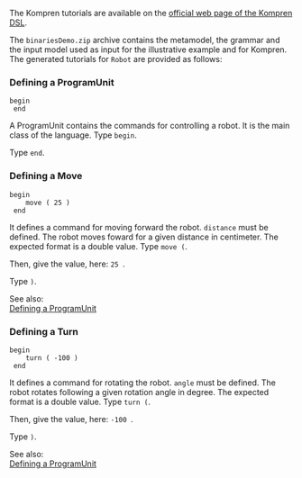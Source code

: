 
The Kompren tutorials are available on the [official web page of the Kompren DSL](https://github.com/arnobl/kompren).

The `binariesDemo.zip` archive contains the metamodel, the grammar and the input model used as input for the illustrative example and for Kompren. The generated tutorials for `Robot` are provided as follows:


### <a name="Defining-a-ProgramUnit"></a>Defining a ProgramUnit

```
begin
 end
```
A ProgramUnit contains the commands for controlling a robot. It is the main class of the language. Type `begin`. 

Type `end`. 


### <a name="Defining-a-Move"></a>Defining a Move

```
begin
 	move ( 25 )
 end

```
It defines a command for moving forward the robot. `distance` must be defined. The robot moves foward for a given distance in centimeter. The expected format is a double value.
Type `move (`. 

Then, give the value, here: `25 `.


Type `)`. 

See also:<br/>
[Defining a ProgramUnit](#Defining-a-ProgramUnit)



### <a name="Defining-a-Turn"></a>Defining a Turn

```
begin
 	turn ( -100 )
 end

```
It defines a command for rotating the robot. `angle` must be defined. The robot rotates following a given rotation angle in degree. The expected format is a double value.
Type `turn (`. 

Then, give the value, here: `-100 `.


Type `)`. 

See also:<br/>
[Defining a ProgramUnit](#Defining-a-ProgramUnit)



